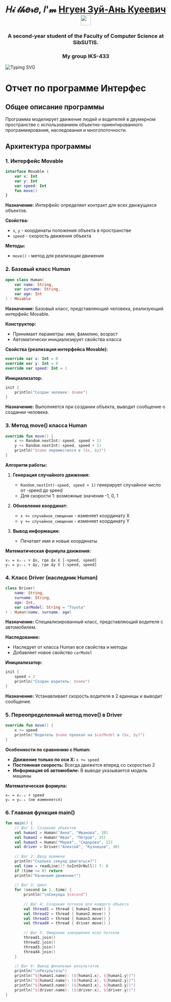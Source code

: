 ﻿<h1 align="center">𝐻𝒾 𝓉𝒽𝑒𝓇𝑒, 𝐼'𝓂 <a href="https://t.me/Cocosik1558" target="_blank">Нгуен Зуй-Ань Куеевич</a> 
<img src="https://github.com/blackcater/blackcater/raw/main/images/Hi.gif" height="32"/></h1>
<h3 align="center">A second-year student of the Faculty of Computer Science at SibSUTIS.</h3>
<h3 align="center">My group IKS-433</h3>
<img src="https://readme-typing-svg.demolab.com?font=Fira+Code&pause=1000&width=435&lines=We+are+making+the+future+better." alt="Typing SVG" />

# Отчет по программе Интерфес

## Общее описание программы

Программа моделирует движение людей и водителей в двумерном пространстве с использованием объектно-ориентированного программирования, наследования и многопоточности.

## Архитектура программы

### 1. Интерфейс Movable

```kotlin
interface Movable {
    var x: Int
    var y: Int
    var speed: Int
    fun move()
}
```

**Назначение:** Интерфейс определяет контракт для всех движущихся объектов.

**Свойства:**
- `x`, `y` - координаты положения объекта в пространстве
- `speed` - скорость движения объекта

**Методы:**
- `move()` - метод для реализации движения

### 2. Базовый класс Human

```kotlin
open class Human(
    var name: String,
    var surname: String,
    var age: Int
) : Movable
```

**Назначение:** Базовый класс, представляющий человека, реализующий интерфейс Movable.

**Конструктор:**
- Принимает параметры: имя, фамилию, возраст
- Автоматически инициализирует свойства класса

**Свойства (реализация интерфейса Movable):**
```kotlin
override var x: Int = 0
override var y: Int = 0
override var speed: Int = 1
```

**Инициализатор:**
```kotlin
init {
    println("Создан человек: $name")
}
```
**Назначение:** Выполняется при создании объекта, выводит сообщение о создании человека.

### 3. Метод move() класса Human

```kotlin
override fun move() {
    x += Random.nextInt(-speed, speed + 1)
    y += Random.nextInt(-speed, speed + 1)
    println("$name переместился в ($x, $y)")
}
```

**Алгоритм работы:**
1. **Генерация случайного движения:**
   - `Random.nextInt(-speed, speed + 1)` генерирует случайное число от -speed до speed
   - Для скорости 1: возможные значения -1, 0, 1

2. **Обновление координат:**
   - `x += случайное_смещение` - изменяет координату X
   - `y += случайное_смещение` - изменяет координату Y

3. **Вывод информации:**
   - Печатает имя и новые координаты

**Математическая формула движения:**
```
xₙ = xₙ₋₁ + Δx, где Δx ∈ [-speed, speed]
yₙ = yₙ₋₁ + Δy, где Δy ∈ [-speed, speed]
```

### 4. Класс Driver (наследник Human)

```kotlin
class Driver(
    name: String,
    surname: String,
    age: Int,
    var carModel: String = "Toyota"
) : Human(name, surname, age)
```

**Назначение:** Специализированный класс, представляющий водителя с автомобилем.

**Наследование:**
- Наследует от класса Human все свойства и методы
- Добавляет новое свойство `carModel`

**Инициализатор:**
```kotlin
init {
    speed = 2
    println("Создан водитель: $name")
}
```
**Назначение:** Устанавливает скорость водителя в 2 единицы и выводит сообщение.

### 5. Переопределенный метод move() в Driver

```kotlin
override fun move() {
    x += speed
    println("Водитель $name проехал на $carModel в ($x, $y)")
}
```

**Особенности по сравнению с Human:**
- **Движение только по оси X:** `x += speed`
- **Постоянная скорость:** Всегда движется вперед со скоростью 2
- **Информация об автомобиле:** В выводе указывается модель машины

**Математическая формула:**
```
xₙ = xₙ₋₁ + speed
yₙ = yₙ₋₁ (не изменяется)
```

### 6. Главная функция main()

```kotlin
fun main() {
    // Шаг 1: Создание объектов
    val human1 = Human("Анна", "Иванова", 20)
    val human2 = Human("Иван", "Петров", 25)
    val human3 = Human("Мария", "Сидорова", 22)
    val driver = Driver("Алексей", "Кузнецов", 30)
    
    // Шаг 2: Ввод времени 
    println("Сколько секунд двигаться?")
    val time = readLine()?.toIntOrNull() ?: 0
    if (time <= 0) return
    println("Начинаем движение!")
    
    // Шаг 3: Цикл 
    for (second in 1..time) {
        println("\nСекунда $second")
        
        // Шаг 4: Создание потоков для каждого объекта
        val thread1 = thread { human1.move() }
        val thread2 = thread { human2.move() }
        val thread3 = thread { human3.move() }
        val thread4 = thread { driver.move() } 
        
        // Шаг 5: Ожидание завершения всех потоков
        thread1.join()
        thread2.join()
        thread3.join()
        thread4.join()
    }
    
    // Шаг 6: Вывод финальных результатов
    println("\nРезультаты")
    println("${human1.name}: (${human1.x}, ${human1.y})")
    println("${human2.name}: (${human2.x}, ${human2.y})")
    println("${human3.name}: (${human3.x}, ${human3.y})")
    println("${driver.name}: (${driver.x}, ${driver.y})")
}
```
